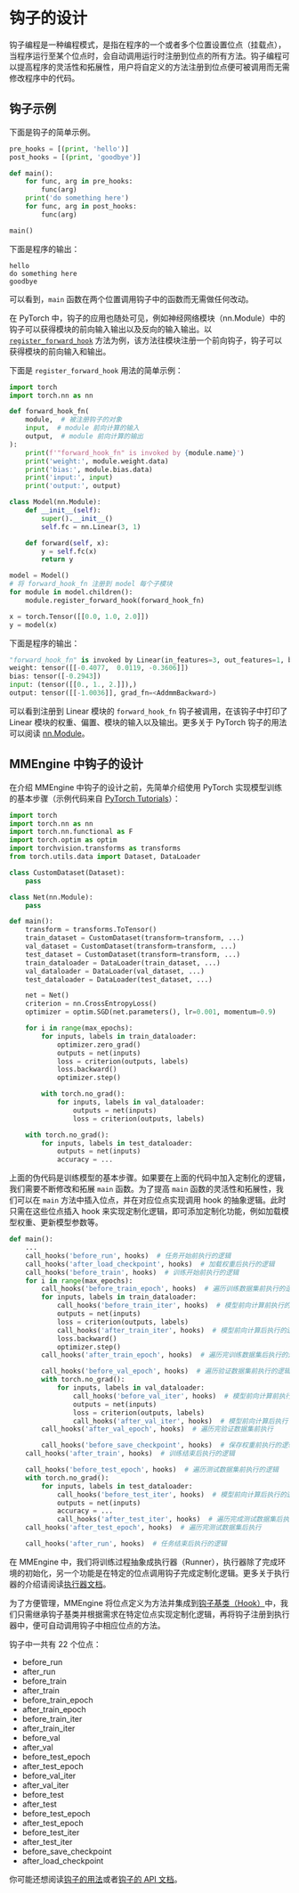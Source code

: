 # 钩子的设计

钩子编程是一种编程模式，是指在程序的一个或者多个位置设置位点（挂载点），当程序运行至某个位点时，会自动调用运行时注册到位点的所有方法。钩子编程可以提高程序的灵活性和拓展性，用户将自定义的方法注册到位点便可被调用而无需修改程序中的代码。

## 钩子示例

下面是钩子的简单示例。

```python
pre_hooks = [(print, 'hello')]
post_hooks = [(print, 'goodbye')]

def main():
    for func, arg in pre_hooks:
        func(arg)
    print('do something here')
    for func, arg in post_hooks:
        func(arg)

main()
```

下面是程序的输出：

```
hello
do something here
goodbye
```

可以看到，`main` 函数在两个位置调用钩子中的函数而无需做任何改动。

在 PyTorch 中，钩子的应用也随处可见，例如神经网络模块（nn.Module）中的钩子可以获得模块的前向输入输出以及反向的输入输出。以 [`register_forward_hook`](https://pytorch.org/docs/stable/generated/torch.nn.Module.html#torch.nn.Module.register_forward_hook) 方法为例，该方法往模块注册一个前向钩子，钩子可以获得模块的前向输入和输出。

下面是 `register_forward_hook` 用法的简单示例：

```python
import torch
import torch.nn as nn

def forward_hook_fn(
    module,  # 被注册钩子的对象
    input,  # module 前向计算的输入
    output,  # module 前向计算的输出
):
    print(f'"forward_hook_fn" is invoked by {module.name}')
    print('weight:', module.weight.data)
    print('bias:', module.bias.data)
    print('input:', input)
    print('output:', output)

class Model(nn.Module):
    def __init__(self):
        super().__init__()
        self.fc = nn.Linear(3, 1)

    def forward(self, x):
        y = self.fc(x)
        return y

model = Model()
# 将 forward_hook_fn 注册到 model 每个子模块
for module in model.children():
    module.register_forward_hook(forward_hook_fn)

x = torch.Tensor([[0.0, 1.0, 2.0]])
y = model(x)
```

下面是程序的输出：

```python
"forward_hook_fn" is invoked by Linear(in_features=3, out_features=1, bias=True)
weight: tensor([[-0.4077,  0.0119, -0.3606]])
bias: tensor([-0.2943])
input: (tensor([[0., 1., 2.]]),)
output: tensor([[-1.0036]], grad_fn=<AddmmBackward>)
```

可以看到注册到 Linear 模块的 `forward_hook_fn` 钩子被调用，在该钩子中打印了 Linear 模块的权重、偏置、模块的输入以及输出。更多关于 PyTorch 钩子的用法可以阅读 [nn.Module](https://pytorch.org/docs/stable/generated/torch.nn.Module.htm)。

## MMEngine 中钩子的设计

在介绍 MMEngine 中钩子的设计之前，先简单介绍使用 PyTorch 实现模型训练的基本步骤（示例代码来自 [PyTorch Tutorials](https://pytorch.org/tutorials/beginner/blitz/cifar10_tutorial.html#sphx-glr-beginner-blitz-cifar10-tutorial-py)）：

```python
import torch
import torch.nn as nn
import torch.nn.functional as F
import torch.optim as optim
import torchvision.transforms as transforms
from torch.utils.data import Dataset, DataLoader

class CustomDataset(Dataset):
    pass

class Net(nn.Module):
    pass

def main():
    transform = transforms.ToTensor()
    train_dataset = CustomDataset(transform=transform, ...)
    val_dataset = CustomDataset(transform=transform, ...)
    test_dataset = CustomDataset(transform=transform, ...)
    train_dataloader = DataLoader(train_dataset, ...)
    val_dataloader = DataLoader(val_dataset, ...)
    test_dataloader = DataLoader(test_dataset, ...)

    net = Net()
    criterion = nn.CrossEntropyLoss()
    optimizer = optim.SGD(net.parameters(), lr=0.001, momentum=0.9)

    for i in range(max_epochs):
        for inputs, labels in train_dataloader:
            optimizer.zero_grad()
            outputs = net(inputs)
            loss = criterion(outputs, labels)
            loss.backward()
            optimizer.step()

        with torch.no_grad():
            for inputs, labels in val_dataloader:
                outputs = net(inputs)
                loss = criterion(outputs, labels)

    with torch.no_grad():
        for inputs, labels in test_dataloader:
            outputs = net(inputs)
            accuracy = ...
```

上面的伪代码是训练模型的基本步骤。如果要在上面的代码中加入定制化的逻辑，我们需要不断修改和拓展 `main` 函数。为了提高 `main` 函数的灵活性和拓展性，我们可以在 `main` 方法中插入位点，并在对应位点实现调用 hook 的抽象逻辑。此时只需在这些位点插入 hook 来实现定制化逻辑，即可添加定制化功能，例如加载模型权重、更新模型参数等。

```python
def main():
    ...
    call_hooks('before_run', hooks)  # 任务开始前执行的逻辑
    call_hooks('after_load_checkpoint', hooks)  # 加载权重后执行的逻辑
    call_hooks('before_train', hooks)  # 训练开始前执行的逻辑
    for i in range(max_epochs):
        call_hooks('before_train_epoch', hooks)  # 遍历训练数据集前执行的逻辑
        for inputs, labels in train_dataloader:
            call_hooks('before_train_iter', hooks)  # 模型前向计算前执行的逻辑
            outputs = net(inputs)
            loss = criterion(outputs, labels)
            call_hooks('after_train_iter', hooks)  # 模型前向计算后执行的逻辑
            loss.backward()
            optimizer.step()
        call_hooks('after_train_epoch', hooks)  # 遍历完训练数据集后执行的逻辑

        call_hooks('before_val_epoch', hooks)  # 遍历验证数据集前执行的逻辑
        with torch.no_grad():
            for inputs, labels in val_dataloader:
                call_hooks('before_val_iter', hooks)  # 模型前向计算前执行
                outputs = net(inputs)
                loss = criterion(outputs, labels)
                call_hooks('after_val_iter', hooks)  # 模型前向计算后执行
        call_hooks('after_val_epoch', hooks)  # 遍历完验证数据集前执行

        call_hooks('before_save_checkpoint', hooks)  # 保存权重前执行的逻辑
    call_hooks('after_train', hooks)  # 训练结束后执行的逻辑

    call_hooks('before_test_epoch', hooks)  # 遍历测试数据集前执行的逻辑
    with torch.no_grad():
        for inputs, labels in test_dataloader:
            call_hooks('before_test_iter', hooks)  # 模型前向计算后执行的逻辑
            outputs = net(inputs)
            accuracy = ...
            call_hooks('after_test_iter', hooks)  # 遍历完成测试数据集后执行的逻辑
    call_hooks('after_test_epoch', hooks)  # 遍历完测试数据集后执行

    call_hooks('after_run', hooks)  # 任务结束后执行的逻辑
```

在 MMEngine 中，我们将训练过程抽象成执行器（Runner），执行器除了完成环境的初始化，另一个功能是在特定的位点调用钩子完成定制化逻辑。更多关于执行器的介绍请阅读[执行器文档](../tutorials/runner.md)。

为了方便管理，MMEngine 将位点定义为方法并集成到[钩子基类（Hook）](mmengine.hooks.Hook)中，我们只需继承钩子基类并根据需求在特定位点实现定制化逻辑，再将钩子注册到执行器中，便可自动调用钩子中相应位点的方法。

钩子中一共有 22 个位点：

- before_run
- after_run
- before_train
- after_train
- before_train_epoch
- after_train_epoch
- before_train_iter
- after_train_iter
- before_val
- after_val
- before_test_epoch
- after_test_epoch
- before_val_iter
- after_val_iter
- before_test
- after_test
- before_test_epoch
- after_test_epoch
- before_test_iter
- after_test_iter
- before_save_checkpoint
- after_load_checkpoint

你可能还想阅读[钩子的用法](../tutorials/hook.md)或者[钩子的 API 文档](mmengine.hooks)。
